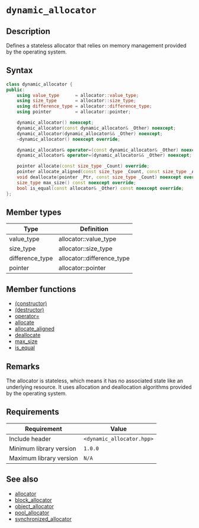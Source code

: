 # `dynamic_allocator`

## Description

Defines a stateless allocator that relies on memory management provided by the operating system.

## Syntax

```cpp
class dynamic_allocator {
public:
    using value_type      = allocator::value_type;
    using size_type       = allocator::size_type;
    using difference_type = allocator::difference_type;
    using pointer         = allocator::pointer;

    dynamic_allocator() noexcept;
    dynamic_allocator(const dynamic_allocator& _Other) noexcept;
    dynamic_allocator(dynamic_allocator&& _Other) noexcept;
    ~dynamic_allocator() noexcept override;

    dynamic_allocator& operator=(const dynamic_allocator& _Other) noexcept;
    dynamic_allocator& operator=(dynamic_allocator&& _Other) noexcept;

    pointer allocate(const size_type _Count) override;
    pointer allocate_aligned(const size_type _Count, const size_type _Align) override;
    void deallocate(pointer _Ptr, const size_type _Count) noexcept override;
    size_type max_size() const noexcept override;
    bool is_equal(const allocator& _Other) const noexcept override;
};
```

## Member types

| Type            | Definition                 |
|-----------------|----------------------------|
| value_type      | allocator::value_type      |
| size_type       | allocator::size_type       |
| difference_type | allocator::difference_type |
| pointer         | allocator::pointer         |

## Member functions

- [(constructor)](dynamic_allocator-ctor.md)
- [(destructor)](dynamic_allocator-dtor.md)
- [operator=](dynamic_allocator-operator-assign.md)
- [allocate](dynamic_allocator-allocate.md)
- [allocate_aligned](dynamic_allocator-allocate_aligned.md)
- [deallocate](dynamic_allocator-deallocate.md)
- [max_size](dynamic_allocator-max_size.md)
- [is_equal](dynamic_allocator-is_equal.md)

## Remarks

The allocator is stateless, which means it has no associated state like an underlying resource. It uses allocation and deallocation
algorithms provided by the operating system.

## Requirements

| Requirement             | Value                     |
|-------------------------|---------------------------|
| Include header          | `<dynamic_allocator.hpp>` |
| Minimum library version | `1.0.0`                   |
| Maximum library version | `N/A`                     |

## See also

- [allocator](../allocator/allocator.md)
- [block_allocator](../block_allocator/block_allocator.md)
- [object_allocator](../object_allocator/object_allocator.md)
- [pool_allocator](../pool_allocator/pool_allocator.md)
- [synchronized_allocator](../synchronized_allocator/synchronized_allocator.md)